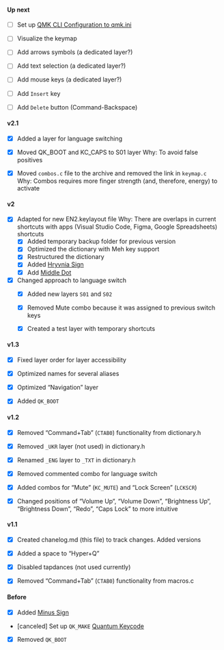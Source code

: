 <!--

Changelog

-->


#### Up next
- [ ] Set up [QMK CLI Configuration to qmk.ini](https://github.com/qmk/qmk_firmware/blob/master/docs/cli_configuration.md)
- [ ] Visualize the keymap
- [ ] Add arrows symbols (a dedicated layer?)
- [ ] Add text selection (a dedicated layer?)
- [ ] Add mouse keys (a dedicated layer?)
- [ ] Add `Insert` key
- [ ] Add `Delete` button (Command-Backspace)


#### v2.1
- [x] Added a layer for language switching
- [x] Moved QK_BOOT and KC_CAPS to S01 layer
    Why: To avoid false positives
- [x] Moved `combos.c` file to the archive and removed the link in `keymap.c`
    Why: Combos requires more finger strength (and, therefore, energy) to activate


#### v2
- [x] Adapted for new EN2.keylayout file
    Why: There are overlaps in current shortcuts with apps (Visual Studio Code, Figma, Google Spreadsheets) shortcuts
    - [x] Added temporary backup folder for previous version
    - [x] Optimized the dictionary with Meh key support
    - [x] Restructured the dictionary
    - [x] Added [Hryvnia Sign](https://www.compart.com/en/unicode/U+20B4)
    - [x] Add [Middle Dot](https://www.compart.com/en/unicode/U+00B7)
- [x] Changed approach to language switch
    - [x] Added new layers `S01` and `S02`
    - [x] Removed Mute combo because it was assigned to previous switch keys
    - [x] Created a test layer with temporary shortcuts


#### v1.3
- [x] Fixed layer order for layer accessibility
- [x] Optimized names for several aliases
- [x] Optimized “Navigation” layer
- [x] Added `QK_BOOT`


#### v1.2
- [x] Removed “Command+Tab” (`CTAB0`) functionality from dictionary.h
- [x] Removed `_UKR` layer (not used) in dictionary.h
- [x] Renamed `_ENG` layer to `_TXT` in dictionary.h
- [x] Removed commented combo for language switch
- [x] Added combos for “Mute” (`KC_MUTE`) and “Lock Screen” (`LCKSCR`)
- [x] Changed positions of “Volume Up“, “Volume Down”, “Brightness Up“, “Brightness Down”, “Redo”, “Caps Lock” to more intuitive


#### v1.1
- [x] Created chanelog.md (this file) to track changes. Added versions
- [x] Added a space to “Hyper+Q”
- [x] Disabled tapdances (not used currently)
- [x] Removed “Command+Tab” (`CTAB0`) functionality from macros.c


#### Before
- [x] Added [Minus Sign](https://www.compart.com/en/unicode/U+2212)
- [canceled] Set up `QK_MAKE` [Quantum Keycode](https://github.com/qmk/qmk_firmware/blob/master/docs/quantum_keycodes.md)
- [x] Removed `QK_BOOT`